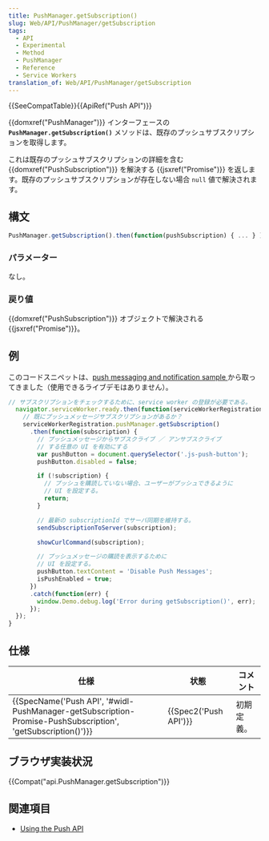 ```yaml
---
title: PushManager.getSubscription()
slug: Web/API/PushManager/getSubscription
tags:
  - API
  - Experimental
  - Method
  - PushManager
  - Reference
  - Service Workers
translation_of: Web/API/PushManager/getSubscription
---
```

{{SeeCompatTable}}{{ApiRef("Push API")}}

{{domxref("PushManager")}} インターフェースの **`PushManager.getSubscription()`** メソッドは、既存のプッシュサブスクリプションを取得します。

これは既存のプッシュサブスクリプションの詳細を含む {{domxref("PushSubscription")}} を解決する {{jsxref("Promise")}} を返します。既存のプッシュサブスクリプションが存在しない場合 `null` 値で解決されます。

## 構文

```js
​PushManager.getSubscription().then(function(pushSubscription) { ... } );
```

### パラメーター

なし。

### 戻り値

{{domxref("PushSubscription")}} オブジェクトで解決される {{jsxref("Promise")}}。

## 例

このコードスニペットは、[push messaging and notification sample ](https://github.com/GoogleChrome/samples/blob/gh-pages/push-messaging-and-notifications)から取ってきました（使用できるライブデモはありません）。

```js
// サブスクリプションをチェックするために、service worker の登録が必要である。
  navigator.serviceWorker.ready.then(function(serviceWorkerRegistration) {
    // 既にプッシュメッセージサブスクリプションがあるか？
    serviceWorkerRegistration.pushManager.getSubscription()
      .then(function(subscription) {
        // プッシュメッセージからサブスクライブ ／ アンサブスクライブ
        // する任意の UI を有効にする
        var pushButton = document.querySelector('.js-push-button');
        pushButton.disabled = false;

        if (!subscription) {
          // プッシュを購読していない場合、ユーザーがプッシュできるように
          // UI を設定する。
          return;
        }

        // 最新の subscriptionId でサーバ同期を維持する。
        sendSubscriptionToServer(subscription);

        showCurlCommand(subscription);

        // プッシュメッセージの購読を表示するために
        // UI を設定する。
        pushButton.textContent = 'Disable Push Messages';
        isPushEnabled = true;
      })
      .catch(function(err) {
        window.Demo.debug.log('Error during getSubscription()', err);
      });
  });
}
```

## 仕様

| 仕様                                                                                                                                             | 状態                         | コメント   |
| ------------------------------------------------------------------------------------------------------------------------------------------------ | ---------------------------- | ---------- |
| {{SpecName('Push API', '#widl-PushManager-getSubscription-Promise-PushSubscription', 'getSubscription()')}} | {{Spec2('Push API')}} | 初期定義。 |

## ブラウザ実装状況

{{Compat("api.PushManager.getSubscription")}}

## 関連項目

- [Using the Push API](/ja/docs/Web/API/Push_API/Using_the_Push_API)
